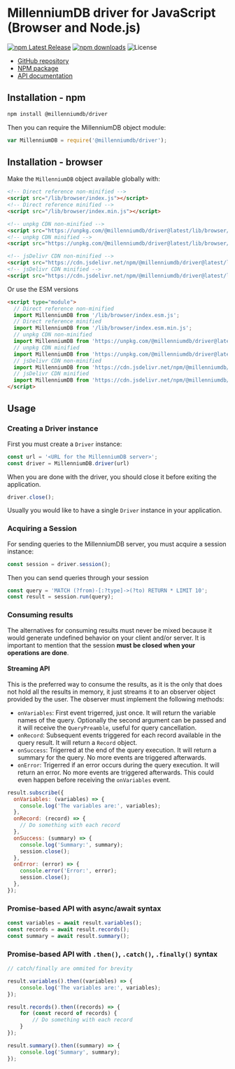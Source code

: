 # MillenniumDB driver for JavaScript (Browser and Node.js)

[![npm Latest Release](https://img.shields.io/npm/v/@millenniumdb/driver.svg)](https://npmjs.com/package/@millenniumdb/driver)
[![npm downloads](https://img.shields.io/npm/dm/@millenniumdb/driver.svg?label=npm%20downloads)](https://npmjs.com/package/@millenniumdb/driver)
![License](https://img.shields.io/npm/l/@millenniumdb/driver)

* [GitHub repository](https://github.com/MillenniumDB/MillenniumDB-driver-javascript/)
* [NPM package](https://www.npmjs.com/package/@millenniumdb/driver/)
* [API documentation](https://millenniumdb.github.io/MillenniumDB-driver-javascript/)

## Installation - npm

```bash
npm install @millenniumdb/driver
```

Then you can require the MillenniumDB object module:

```js
var MillenniumDB = require('@millenniumdb/driver');
```

## Installation - browser

Make the `MillenniumDB` object available globally with:

```html
<!-- Direct reference non-minified -->
<script src="/lib/browser/index.js"></script>
<!-- Direct reference minified -->
<script src="/lib/browser/index.min.js"></script>

<!-- unpkg CDN non-minified -->
<script src="https://unpkg.com/@millenniumdb/driver@latest/lib/browser/index.js"></script>
<!-- unpkg CDN minified -->
<script src="https://unpkg.com/@millenniumdb/driver@latest/lib/browser/index.min.js"></script>

<!-- jsDelivr CDN non-minified -->
<script src="https://cdn.jsdelivr.net/npm/@millenniumdb/driver@latest/lib/browser/index.js"></script>
<!-- jsDelivr CDN minified -->
<script src="https://cdn.jsdelivr.net/npm/@millenniumdb/driver@latest/lib/browser/index.min.js"></script>
```

Or use the ESM versions

```html
<script type="module">
  // Direct reference non-minified
  import MillenniumDB from '/lib/browser/index.esm.js';
  // Direct reference minified
  import MillenniumDB from '/lib/browser/index.esm.min.js';
  // unpkg CDN non-minified
  import MillenniumDB from 'https://unpkg.com/@millenniumdb/driver@latest/lib/browser/index.esm.js';
  // unpkg CDN minified
  import MillenniumDB from 'https://unpkg.com/@millenniumdb/driver@latest/lib/browser/index.esm.min.js';
  // jsDelivr CDN non-minified
  import MillenniumDB from 'https://cdn.jsdelivr.net/npm/@millenniumdb/driver@latest/lib/browser/index.esm.js';
  // jsDelivr CDN minified
  import MillenniumDB from 'https://cdn.jsdelivr.net/npm/@millenniumdb/driver@latest/lib/browser/index.esm.min.js';
</script>
```

## Usage

### Creating a Driver instance

First you must create a `Driver` instance:

```js
const url = '<URL for the MillenniumDB server>';
const driver = MillenniumDB.driver(url)
```

When you are done with the driver, you should close it before exiting the application.

```js
driver.close();
```

Usually you would like to have a single `Driver` instance in your application.

### Acquiring a Session

For sending queries to the MillenniumDB server, you must acquire a session instance:

```js
const session = driver.session();
```

Then you can send queries through your session

```js
const query = 'MATCH (?from)-[:?type]->(?to) RETURN * LIMIT 10';
const result = session.run(query);
```

### Consuming results

The alternatives for consuming results must never be mixed because it would generate undefined behavior on your client and/or server. It is important to mention that the session **must be closed when your operations are done**.

#### Streaming API

This is the preferred way to consume the results, as it is the only that does not hold all the results in memory, it just streams it to an observer object provided by the user. The observer must implement the following methods:

* `onVariables`: First event trigerred, just once. It will return the variable names of the query. Optionally the second argument can be passed and it will receive the `QueryPreamble`, useful for query cancellation.
* `onRecord`: Subsequent events triggered for each record available in the query result. It will return a `Record` object.
* `onSuccess`: Trigerred at the end of the query execution. It will return a summary for the query. No more events are triggered afterwards.
* `onError`: Trigerred if an error occurs during the query execution. It will return an error. No more events are triggered afterwards. This could even happen before receiving the `onVariables` event.

```js
result.subscribe({
  onVariables: (variables) => {
    console.log('The variables are:', variables);
  },
  onRecord: (record) => {
    // Do something with each record
  },
  onSuccess: (summary) => {
    console.log('Summary:', summary);
    session.close();
  },
  onError: (error) => {
    console.error('Error:', error);
    session.close();
  },
});
```

### Promise-based API with async/await syntax

```js
const variables = await result.variables();
const records = await result.records();
const summary = await result.summary();
```

### Promise-based API with `.then()`, `.catch()`, `.finally()` syntax

```js
// catch/finally are ommited for brevity

result.variables().then((variables) => {
    console.log('The variables are:', variables);
});

result.records().then((records) => {
    for (const record of records) {
        // Do something with each record
    }
});

result.summary().then((summary) => {
    console.log('Summary', summary);
});
```
